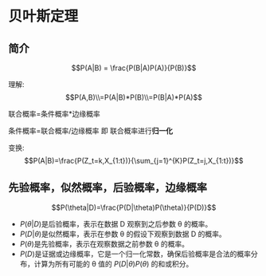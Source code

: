 # 贝叶斯定理

## 简介

$$P(A|B) = \frac{P(B|A)P(A)}{P(B)}$$

理解:
$$P(A,B)\\=P(A|B)*P(B)\\=P(B|A)*P(A)$$

联合概率=条件概率*边缘概率

条件概率=联合概率/边缘概率 即 联合概率进行**归一化**

变换:
$$P(A|B)=\frac{P(Z_t=k,X_{1:t})}{\sum_{j=1}^{K}P(Z_t=j,X_{1:t})}$$

## 先验概率，似然概率，后验概率，边缘概率

$$P(\theta|D)=\frac{P(D|\theta)P(\theta)}{P(D)}$$

- $P(\theta|D)$是后验概率，表示在数据 D 观察到之后参数 θ 的概率。
- $P(D|\theta)$是似然概率，表示在参数 θ 的假设下观察到数据 D 的概率。
- $P(\theta)$是先验概率，表示在观察数据之前参数 θ 的概率。
- $P(D)$是证据或边缘概率，它是一个归一化常数，确保后验概率是合法的概率分布，计算为所有可能的 θ 值的 $P(D|\theta)P(\theta)$ 的和或积分。